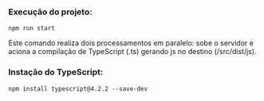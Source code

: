 ### Execução do projeto:

```
npm run start
```
Este comando realiza dois processamentos em paralelo: sobe o servidor e aciona a compilação de TypeScript (.ts) gerando js no destino (/src/dist/js).

### Instação do TypeScript:

```
npm install typescript@4.2.2 --save-dev
```
